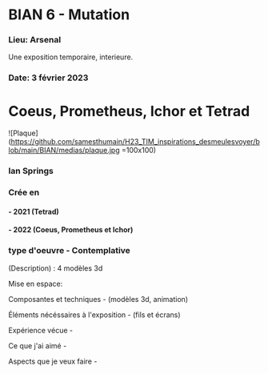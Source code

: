 # BIAN 6 - Mutation

### Lieu: Arsenal

Une exposition temporaire, interieure.

### Date: 3 février 2023

# Coeus, Prometheus, Ichor et Tetrad

![Plaque](https://github.com/samesthumain/H23_TIM_inspirations_desmeulesvoyer/blob/main/BIAN/medias/plaque.jpg =100x100)

### **Ian Springs**

### Crée en 
#### - 2021 (Tetrad)
#### - 2022 (Coeus, Prometheus et Ichor)

### type d'oeuvre - Contemplative

(Description) :  4 modèles 3d 

Mise en espace: 

Composantes et techniques - (modèles 3d, animation)

Éléments nécéssaires à l'exposition - (fils et écrans)

Expérience vécue - 

Ce que j'ai aimé - 

Aspects que je veux faire - 
